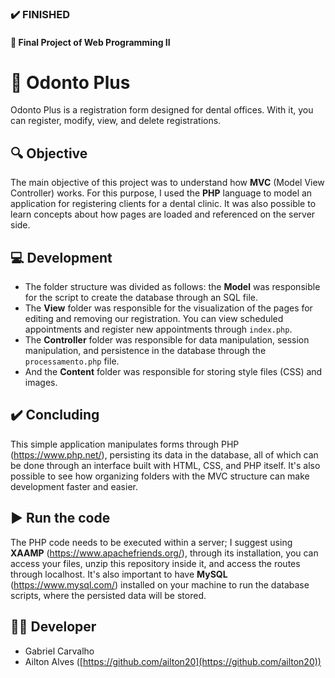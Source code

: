 ### :heavy_check_mark: FINISHED
#### :green_book: Final Project of Web Programming II
# :hospital: Odonto Plus
Odonto Plus is a registration form designed for dental offices. With it, you can register, modify, view, and delete registrations.

## :mag: Objective
The main objective of this project was to understand how **MVC** (Model View Controller) works. For this purpose, I used the **PHP** language to model an application for registering clients for a dental clinic. It was also possible to learn concepts about how pages are loaded and referenced on the server side.

## :computer: Development

* The folder structure was divided as follows: the **Model** was responsible for the script to create the database through an SQL file.
* The **View** folder was responsible for the visualization of the pages for editing and removing our registration. You can view scheduled appointments and register new appointments through `index.php`.
* The **Controller** folder was responsible for data manipulation, session manipulation, and persistence in the database through the `processamento.php` file.
* And the **Content** folder was responsible for storing style files (CSS) and images.

## :heavy_check_mark: Concluding
This simple application manipulates forms through PHP (https://www.php.net/), persisting its data in the database, all of which can be done through an interface built with HTML, CSS, and PHP itself. It's also possible to see how organizing folders with the MVC structure can make development faster and easier.

## :arrow_forward: Run the code
The PHP code needs to be executed within a server; I suggest using **XAAMP** (https://www.apachefriends.org/), through its installation, you can access your files, unzip this repository inside it, and access the routes through localhost. It's also important to have **MySQL** (https://www.mysql.com/) installed on your machine to run the database scripts, where the persisted data will be stored.

## :raising_hand_man: Developer

- Gabriel Carvalho
- Ailton Alves ([https://github.com/ailton20](https://github.com/ailton20))

